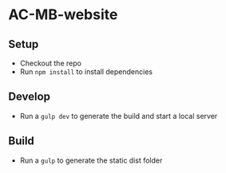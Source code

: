 # AC-MB-website

## Setup

* Checkout the repo
* Run `npm install` to install dependencies

## Develop
* Run a `gulp dev` to generate the build and start a local server

## Build
* Run a `gulp` to generate the static dist folder

